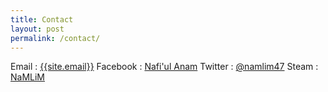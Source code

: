 ```yaml
---
title: Contact
layout: post
permalink: /contact/
---
```


Email       : <a href="mailto:{{site.email}}">{{site.email}}</a>
Facebook    : [Nafi'ul Anam](https://www.facebook.com/namlim47/)
Twitter     : [@namlim47](https://twitter.com/namlim47)
Steam       : [NaMLiM](https://steamcommunity.com/id/NaMLiM/)